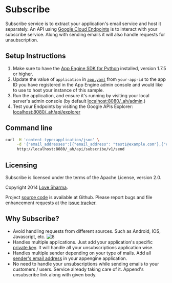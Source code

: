 Subscribe
=========

Subscribe service is to extract your application's email service and host it separately. An API using [Google Cloud Endpoints][1] is to interact with your subscribe service. Along with sending emails it will also handle requests for unsubscription.

## Setup Instructions

1. Make sure to have the [App Engine SDK for Python][2] installed, version
   1.7.5 or higher.
2. Update the value of `application` in [`app.yaml`][3] from `your-app-id` 
   to the app ID you have registered in the App Engine admin console and would 
   like to use to host your instance of this sample.
3. Run the application, and ensure it's running by visiting your local server's
   admin console (by default [localhost:8080/_ah/admin][4].)
4. Test your Endpoints by visiting the Google APIs Explorer: 
  [localhost:8080/_ah/api/explorer][5]

## Command line

```sh
curl -H 'content-type:application/json' \
     -d '{"email_addresses":[{"email_address": "test1@example.com"},{"email_address": "test2@example.com"}],"body": "<h1>Hello World</h1>","private_key": "your_application_specific_private_key","sender": "authorize@sender.com", "subject": "SUBJECT", "async": true}' \
     http://localhost:8080/_ah/api/subscribe/v1/send
```

## Licensing

Subscribe is licensed under the terms of the Apache License, version 2.0.

Copyright 2014 [Love Sharma][9].

Project [source code][10] is available at Github. Please report bugs and file enhancement requests at the [issue tracker][11].

## Why Subscribe?

* Avoid handling requests from different sources. Such as Android, IOS, Javascript, etc. ![8]
* Handles multiple applications. Just add your application's specific [private key][6]. It will handle all your unsubscriptions application wise.
* Handles multiple sender depending on your type of mails. Add all [sender's email address][7] in your appengine application.
* No need to handle your unsubscriptions while sending emails to your customers / users. Service already taking care of it. Append's unsubscribe link along with given body.


[1]: https://developers.google.com/appengine/docs/python/endpoints/
[2]: https://developers.google.com/appengine/downloads
[3]: https://github.com/zonito/subscribe/blob/master/app.yaml
[4]: http://localhost:8080/_ah/admin
[5]: http://localhost:8080/_ah/api/explorer
[6]: https://github.com/zonito/subscribe/blob/master/subscribe_api.py#L38
[7]: https://developers.google.com/appengine/docs/python/mail/emailmessagefields
[8]: https://developers.google.com/appengine/docs/images/endpoints.png "Endpoint Overview"
[9]: mailto:contact@lovesharma.com
[10]: https://github.com/zonito/subscribe
[11]: https://github.com/zonito/subscribe/issues

